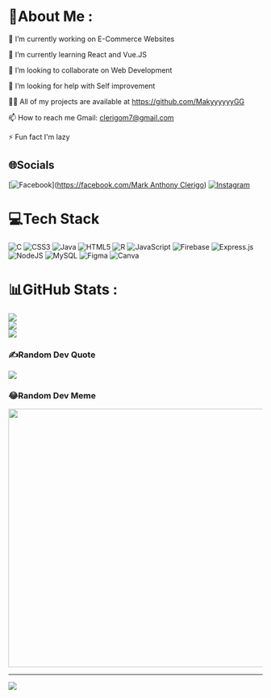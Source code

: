 # 💫About Me :
🔭 I’m currently working on E-Commerce Websites

🌱 I’m currently learning React and Vue.JS

👯 I’m looking to collaborate on Web Development

🤝 I’m looking for help with Self improvement

👨‍💻 All of my projects are available at https://github.com/MakyyyyyyGG

📫 How to reach me Gmail: clerigom7@gmail.com

⚡ Fun fact I'm lazy

## 🌐Socials
[![Facebook](https://img.shields.io/badge/Facebook-%231877F2.svg?logo=Facebook&logoColor=white)]([https://facebook.com/Mark Anthony Clerigo](https://www.facebook.com/Markyyyyyy.Clerigo/)) [![Instagram](https://img.shields.io/badge/Instagram-%23E4405F.svg?logo=Instagram&logoColor=white)](https://instagram.com/markyyyyyy_gg) 

# 💻Tech Stack
![C](https://img.shields.io/badge/c-%2300599C.svg?style=for-the-badge&logo=c&logoColor=white) ![CSS3](https://img.shields.io/badge/css3-%231572B6.svg?style=for-the-badge&logo=css3&logoColor=white) ![Java](https://img.shields.io/badge/java-%23ED8B00.svg?style=for-the-badge&logo=java&logoColor=white) ![HTML5](https://img.shields.io/badge/html5-%23E34F26.svg?style=for-the-badge&logo=html5&logoColor=white) ![R](https://img.shields.io/badge/r-%23276DC3.svg?style=for-the-badge&logo=r&logoColor=white) ![JavaScript](https://img.shields.io/badge/javascript-%23323330.svg?style=for-the-badge&logo=javascript&logoColor=%23F7DF1E) ![Firebase](https://img.shields.io/badge/firebase-%23039BE5.svg?style=for-the-badge&logo=firebase) ![Express.js](https://img.shields.io/badge/express.js-%23404d59.svg?style=for-the-badge&logo=express&logoColor=%2361DAFB) ![NodeJS](https://img.shields.io/badge/node.js-6DA55F?style=for-the-badge&logo=node.js&logoColor=white) ![MySQL](https://img.shields.io/badge/mysql-%2300f.svg?style=for-the-badge&logo=mysql&logoColor=white) 	![Figma](https://img.shields.io/badge/figma-%23F24E1E.svg?style=for-the-badge&logo=figma&logoColor=white) ![Canva](https://img.shields.io/badge/Canva-%2300C4CC.svg?style=for-the-badge&logo=Canva&logoColor=white)
# 📊GitHub Stats :
![](https://github-readme-stats.vercel.app/api?username=MakyyyyyyGG&theme=vue-dark&hide_border=false&include_all_commits=false&count_private=true)<br/>
![](https://github-readme-streak-stats.herokuapp.com/?user=MakyyyyyyGG&theme=vue-dark&hide_border=false)<br/>
![](https://github-readme-stats.vercel.app/api/top-langs/?username=MakyyyyyyGG&theme=vue-dark&hide_border=false&include_all_commits=false&count_private=true&layout=compact)

### ✍️Random Dev Quote
![](https://quotes-github-readme.vercel.app/api?type=horizontal&theme=tokyonight)

### 😂Random Dev Meme
<img src="https://random-memer.herokuapp.com/" width="512px"/>

---
[![](https://visitcount.itsvg.in/api?id=MakyyyyyyGG&icon=4&color=3)](https://visitcount.itsvg.in)
